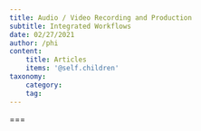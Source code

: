 ```yaml
---
title: Audio / Video Recording and Production
subtitle: Integrated Workflows
date: 02/27/2021
author: /phi
content:
    title: Articles
    items: '@self.children'
taxonomy:
    category: 
    tag: 
---
```




===


